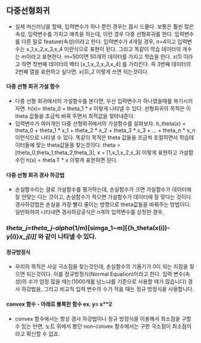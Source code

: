 ## 다중선형회귀
- 실제 머신러닝을 할때, 입력변수가 하나 뿐인 경우는 몹시 드물다. 보통은 훨씬 많은 속성, 입력변수를 가지고 예측을 하는데, 이런 경우 다중 선형회귀를 한다. 입력변수를 다른 말로 feature(속성)이라고 한다. 입력변수가 4개일 경우, n=4이고 입력변수는 x_1,x_2,x_3,x_4 이런식으로 표현이 된다. 그리고 똑같이 학습 데이터의 개수는 m이라고 표현한다. m=50이면 50개의 데이터를 가지고 학습을 한다. x(1) 이라고 하면 첫번째 데이터의 벡터 [x_1,x_2,x_3,x_4] 를 가리킨다. 즉 3번째 데이터의 2번째 열을 표현하고 싶다면. x(3)_2 이렇게 쓰면 되는것이다.

#### 다중 선형 회귀 가설 함수
- 다중 선형 회귀에서의 가설함수를 본다면, 우선 입력변수가 하나였을때를 복기시키자면. h(x)= theta_0 + theta_1 * x 이렇게 나타낼 수 있다. 선형회귀의 목적은 이 theta 값들을 조금씩 바꿔 주면서 최적값을 찾아내준다. 
- 입력변수가 여러개인 다중 선형회귀에서의 가설함수를 살펴보자. h_theta(x) = theta_0 + theta_1 * x_1 + theta_2 * x_2 + theta_3 * x_3 + ... + theta_n * x_n 이런식으로 나타낼 수 있다. 똑같이 목적은 theta 값들을 조금씩 조절하면서 학습데이터들에 맞는 theta값들을 찾는것이다. theta = [theta_0,theta_1,theta_2,theta_3], x = [1,x_1,x_2,x_3] 이렇게 표현하고 가설함수인 h(x) = theta.T * x 이렇게 표현하면 된다. 

#### 다중 선형 회귀 경사 하강법
- 손실함수라는 걸로 가설함수를 평가하는데, 손실함수가 크면 가설함수가 데이터에 잘 안맞는 다는 것이고, 손실함수가 적으면 가설함수가 데이터에 잘 맞다는 것이다. 경사하강법은 손실을 가장 빨리 줄이는 방향으로 theta값들을 바꿔주는 방법이다. 일반화하여 나타내면 경사하강공식은 n개의 입력변수를 상정한 경우, 
### *theta_j=theta_j-alpha*(1/m)[simga_1~m][{h_theta(x(i))-y(i)}*x_j[i]]* 와 같이 나타낼 수 있다.

#### 정규방정식
- 우리의 목적은 사실 극소점을 찾는것인데, 손실함수의 기울기가 0이 되는 지점을 찾으면 되는것이다. 이를 정규방정식(Normal Equation)이라고 한다.  입력 변수(속성)의 수가 엄청 많을 때는(1000개를 넘느냐를 기준으로 사용할 때가 많습니다) 경사 하강법을, 그리고 비교적 입력 변수의 수가 적을 때는 정규 방정식을 사용합니다.

#### convex 함수 - 아래로 볼록한 함수 ex. y= x**2
- convex 함수에서는 항상 경사 하강법이나 정규 방정식을 이용해서 최소점을 구할 수 있는 반면, 노트 위에서 봤던 non-convex 함수에서는 구한 극소점이 최소점이라고 확신할 수 없죠.